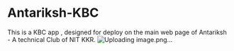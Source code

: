 # Antariksh-KBC
This is a KBC app , designed for deploy on the main web page of Antariksh - A technical Club of NIT KKR.
![Uploading image.png…]()

